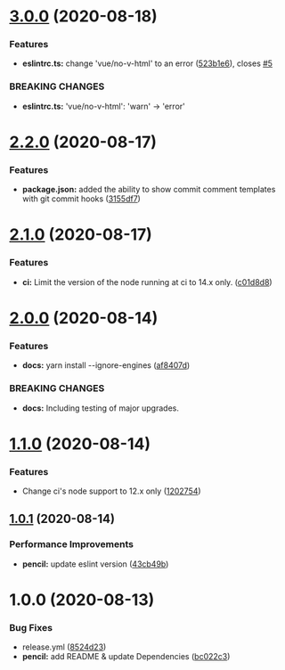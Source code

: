 # [3.0.0](https://github.com/ushironoko/eslint-plugin-ushironoko-vue/compare/v2.2.0...v3.0.0) (2020-08-18)


### Features

* **eslintrc.ts:** change 'vue/no-v-html' to an error ([523b1e6](https://github.com/ushironoko/eslint-plugin-ushironoko-vue/commit/523b1e6f9a35878caff5ac1ff3c5f797aa90871d)), closes [#5](https://github.com/ushironoko/eslint-plugin-ushironoko-vue/issues/5)


### BREAKING CHANGES

* **eslintrc.ts:** 'vue/no-v-html': 'warn' -> 'error'

# [2.2.0](https://github.com/ushironoko/eslint-plugin-ushironoko-vue/compare/v2.1.0...v2.2.0) (2020-08-17)


### Features

* **package.json:** added the ability to show commit comment templates with git commit hooks ([3155df7](https://github.com/ushironoko/eslint-plugin-ushironoko-vue/commit/3155df731ed287812bc202dd34378cf58488e13f))

# [2.1.0](https://github.com/ushironoko/eslint-plugin-ushironoko-vue/compare/v2.0.0...v2.1.0) (2020-08-17)


### Features

* **ci:** Limit the version of the node running at ci to 14.x only. ([c01d8d8](https://github.com/ushironoko/eslint-plugin-ushironoko-vue/commit/c01d8d87422a3df5e2e9a332cb0986c546841f81))

# [2.0.0](https://github.com/ushironoko/eslint-plugin-ushironoko-vue/compare/v1.1.0...v2.0.0) (2020-08-14)


### Features

* **docs:** yarn install --ignore-engines ([af8407d](https://github.com/ushironoko/eslint-plugin-ushironoko-vue/commit/af8407d8542398d8fca92295e240d80361d9e810))


### BREAKING CHANGES

* **docs:** Including testing of major upgrades.

# [1.1.0](https://github.com/ushironoko/eslint-plugin-ushironoko-vue/compare/v1.0.1...v1.1.0) (2020-08-14)


### Features

* Change ci's node support to 12.x only ([1202754](https://github.com/ushironoko/eslint-plugin-ushironoko-vue/commit/12027547af14508888958b67591a81687b3c25d1))

## [1.0.1](https://github.com/ushironoko/eslint-plugin-ushironoko-vue/compare/v1.0.0...v1.0.1) (2020-08-14)


### Performance Improvements

* **pencil:** update eslint version ([43cb49b](https://github.com/ushironoko/eslint-plugin-ushironoko-vue/commit/43cb49bea363315e7d777a96d17f9b5e95e5508e))

# 1.0.0 (2020-08-13)


### Bug Fixes

* release.yml ([8524d23](https://github.com/ushironoko/eslint-plugin-ushironoko-vue/commit/8524d238de80ac4bb24392fdd8329a45ab64da45))
* **pencil:** add README & update Dependencies ([bc022c3](https://github.com/ushironoko/eslint-plugin-ushironoko-vue/commit/bc022c32a3c49bfce66afa6ecec640e609b0b603))

